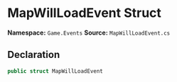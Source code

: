 # MapWillLoadEvent Struct

**Namespace:** `Game.Events`
**Source:** `MapWillLoadEvent.cs`

## Declaration

```csharp
public struct MapWillLoadEvent
```

